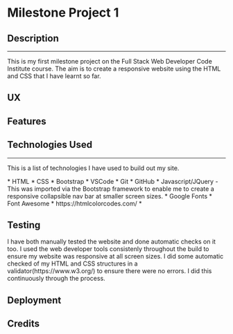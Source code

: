 # Milestone Project 1
## Description
---
<p>This is my first milestone project on the Full Stack Web Developer Code Institute course. The aim is to create a responsive website using the HTML and CSS that I have learnt so far.</p>


## UX


## Features


## Technologies Used
---
<p> This is a list of technologies I have used to build out my site.</p>
* HTML
* CSS
* Bootstrap
* VSCode
* Git
* GitHub
* Javascript/JQuery - This was imported via the Bootstrap framework to enable me to create a responsive collapsible nav bar at smaller screen sizes.
* Google Fonts
* Font Awesome
* https://htmlcolorcodes.com/
* 

## Testing
<p>I have both manually tested the website and done automatic checks on it too. I used the web developer tools consistenly throughout the build to ensure my website was responsive at all screen sizes.
I did some automatic checked of my HTML and CSS structures in a validator(https://www.w3.org/) to ensure there were no errors. I did this continuously through the process.</p>

## Deployment


## Credits
